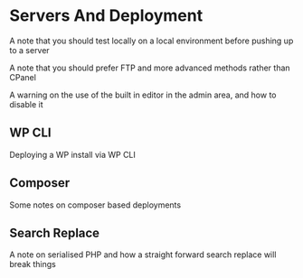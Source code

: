 # Servers And Deployment

A note that you should test locally on a local environment before pushing up to a server

A note that you should prefer FTP and more advanced methods rather than CPanel

A warning on the use of the built in editor in the admin area, and how to disable it

## WP CLI

Deploying a WP install via WP CLI

## Composer

Some notes on composer based deployments

## Search Replace

A note on serialised PHP and how a straight forward search replace will break things

